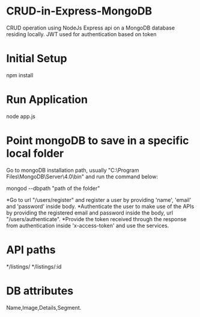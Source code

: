 # CRUD-in-Express-MongoDB
CRUD operation using NodeJs Express api on a MongoDB database residing locally.
JWT used for authentication based on token

# Initial Setup
npm install

# Run Application
node app.js

# Point mongoDB to save in a specific local folder
Go to mongoDB installation path, usually "C:\Program Files\MongoDB\Server\4.0\bin" and run the command below:

mongod --dbpath "path of the folder"

*Go to url "/users/register" and register a user by providing 'name', 'email' and 'password' inside body.
*Authenticate the user to make use of the APIs by providing the registered email and password inside the body, url "/users/authenticate".
*Provide the token received through the response from authentication inside 'x-access-token' and use the services.

# API paths
*/listings/
*/listings/:id

# DB attributes
Name,Image,Details,Segment.


